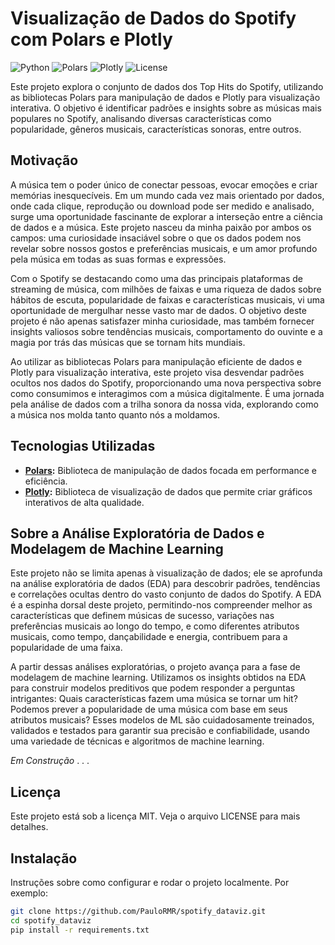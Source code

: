 # Visualização de Dados do Spotify com Polars e Plotly

![Python](https://img.shields.io/badge/python-v3.12+-blue.svg)
![Polars](https://img.shields.io/badge/Polars-v0.13.0-blue)
![Plotly](https://img.shields.io/badge/Plotly-v5.5.0-blue)
![License](https://img.shields.io/badge/license-MIT-green)

Este projeto explora o conjunto de dados dos Top Hits do Spotify, utilizando as bibliotecas Polars para manipulação de dados e Plotly para visualização interativa. O objetivo é identificar padrões e insights sobre as músicas mais populares no Spotify, analisando diversas características como popularidade, gêneros musicais, características sonoras, entre outros.

## Motivação

A música tem o poder único de conectar pessoas, evocar emoções e criar memórias inesquecíveis. Em um mundo cada vez mais orientado por dados, onde cada clique, reprodução ou download pode ser medido e analisado, surge uma oportunidade fascinante de explorar a interseção entre a ciência de dados e a música. Este projeto nasceu da minha paixão por ambos os campos: uma curiosidade insaciável sobre o que os dados podem nos revelar sobre nossos gostos e preferências musicais, e um amor profundo pela música em todas as suas formas e expressões.

Com o Spotify se destacando como uma das principais plataformas de streaming de música, com milhões de faixas e uma riqueza de dados sobre hábitos de escuta, popularidade de faixas e características musicais, vi uma oportunidade de mergulhar nesse vasto mar de dados. O objetivo deste projeto é não apenas satisfazer minha curiosidade, mas também fornecer insights valiosos sobre tendências musicais, comportamento do ouvinte e a magia por trás das músicas que se tornam hits mundiais.

Ao utilizar as bibliotecas Polars para manipulação eficiente de dados e Plotly para visualização interativa, este projeto visa desvendar padrões ocultos nos dados do Spotify, proporcionando uma nova perspectiva sobre como consumimos e interagimos com a música digitalmente. É uma jornada pela análise de dados com a trilha sonora da nossa vida, explorando como a música nos molda tanto quanto nós a moldamos.


## Tecnologias Utilizadas

- **[Polars](https://github.com/pola-rs/polars):** Biblioteca de manipulação de dados focada em performance e eficiência.
- **[Plotly](https://plotly.com/python/):** Biblioteca de visualização de dados que permite criar gráficos interativos de alta qualidade.

## Sobre a Análise Exploratória de Dados e Modelagem de Machine Learning

Este projeto não se limita apenas à visualização de dados; ele se aprofunda na análise exploratória de dados (EDA) para descobrir padrões, tendências e correlações ocultas dentro do vasto conjunto de dados do Spotify. A EDA é a espinha dorsal deste projeto, permitindo-nos compreender melhor as características que definem músicas de sucesso, variações nas preferências musicais ao longo do tempo, e como diferentes atributos musicais, como tempo, dançabilidade e energia, contribuem para a popularidade de uma faixa.

A partir dessas análises exploratórias, o projeto avança para a fase de modelagem de machine learning. Utilizamos os insights obtidos na EDA para construir modelos preditivos que podem responder a perguntas intrigantes: Quais características fazem uma música se tornar um hit? Podemos prever a popularidade de uma música com base em seus atributos musicais? Esses modelos de ML são cuidadosamente treinados, validados e testados para garantir sua precisão e confiabilidade, usando uma variedade de técnicas e algoritmos de machine learning.

*Em Construção*
.
.
.


## Licença

Este projeto está sob a licença MIT. Veja o arquivo LICENSE para mais detalhes.

## Instalação

Instruções sobre como configurar e rodar o projeto localmente. Por exemplo:

```bash
git clone https://github.com/PauloRMR/spotify_dataviz.git
cd spotify_dataviz
pip install -r requirements.txt
